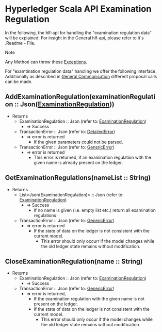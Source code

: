 # Hyperledger Scala API Examination Regulation

In the following, the hlf-api for handling the "examination regulation data" will be explained.
For insight in the General hlf-api, please refer to it's .Readme - File.
> [!NOTE]
Any Method can throw these [Exceptions](errors.md#Exceptions).

For "examtination regulation data" handling we offer the following interface. Additionally as described in [General Communication](general-communication.md) different proposal calls can be made.



## AddExaminationRegulation(examinationRegulation :: Json([ExaminationRegulation](../chaincode/examination-regulation.md#ExaminationRegulation)))
- Returns
    - ExaminationRegulation :: Json (refer to: [ExaminationRegulation](../chaincode/examination-regulation.md#ExaminationRegulation))
        - => Success
    - TransactionError :: Json (refer to: [DetailedError](../chaincode/errors.md#DetailedError))
        - => error is returned
          - If the given parameters could not be parsed.
    - TransactionError :: Json (refer to: [GenericError](../chaincode/errors.md#GenericError))
        - => error is returned
          - This error is returned, if an examination regulation with the given name is already present on the ledger.

## GetExaminationRegulations(nameList :: String)
- Returns
    - List<Json(ExaminationRegulation)> :: Json (refer to: [ExaminationRegulation](../chaincode/examination-regulation.md#ExaminationRegulation))
        - => Success
            - If no name is given (i.e. empty list etc.) return all examination regulations
    - TransactionError :: Json (refer to: [GenericError](../chaincode/errors.md#GenericError))
        - => error is returned
          - If the state of data on the ledger is not consistent with the current model.
            - This error should only occurr if the model changes while the old ledger state remains without modification.

## CloseExaminationRegulation(name :: String)
- Returns
    - ExaminationRegulation :: Json (refer to: [ExaminationRegulation](../chaincode/examination-regulation.md#ExaminationRegulation))
        - => Success
    - TransactionError :: Json (refer to: [GenericError](../chaincode/errors.md#GenericError))
        - => error is returned,
          - If the examination regulation with the given name is not present on the ledger.
          - If the state of data on the ledger is not consistent with the current model. 
            - This error should only occur if the model changes while the old ledger state remains without modification.
